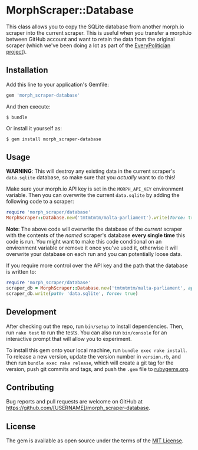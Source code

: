 # MorphScraper::Database

This class allows you to copy the SQLite database from another morph.io scraper
into the current scraper. This is useful when you transfer a morph.io between
GitHub account and want to retain the data from the original scraper (which
we've been doing a lot as part of the
[EveryPolitician project](http://everypolitician.org/)).

## Installation

Add this line to your application's Gemfile:

```ruby
gem 'morph_scraper-database'
```

And then execute:

    $ bundle

Or install it yourself as:

    $ gem install morph_scraper-database

## Usage

**WARNING**: This will destroy any existing data in the current scraper's `data.sqlite` database, so make sure that you _actually_ want to do this!

Make sure your morph.io API key is set in the `MORPH_API_KEY` environment variable. Then you can overwrite the current `data.sqlite` by adding the following code to a scraper:

```ruby
require 'morph_scraper/database'
MorphScraper::Database.new('tmtmtmtm/malta-parliament').write(force: true)
```

**Note**: The above code will overwrite the database of the _current_ scraper with the contents of the _named_ scraper's database **every single time** this code is run. You might want to make this code conditional on an environment variable or remove it once you've used it, otherwise it will overwrite your database on each run and you can potentially loose data.

If you require more control over the API key and the path that the database is written to:

```ruby
require 'morph_scraper/database'
scraper_db = MorphScraper::Database.new('tmtmtmtm/malta-parliament', api_key: 'replace_with_your_morph_api_key')
scraper_db.write(path: 'data.sqlite', force: true)
```

## Development

After checking out the repo, run `bin/setup` to install dependencies. Then, run `rake test` to run the tests. You can also run `bin/console` for an interactive prompt that will allow you to experiment.

To install this gem onto your local machine, run `bundle exec rake install`. To release a new version, update the version number in `version.rb`, and then run `bundle exec rake release`, which will create a git tag for the version, push git commits and tags, and push the `.gem` file to [rubygems.org](https://rubygems.org).

## Contributing

Bug reports and pull requests are welcome on GitHub at https://github.com/[USERNAME]/morph_scraper-database.


## License

The gem is available as open source under the terms of the [MIT License](http://opensource.org/licenses/MIT).

